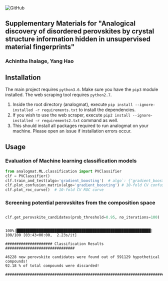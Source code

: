 <img alt="GitHub" src="https://img.shields.io/github/license/ihalage/analogmat">

## Supplementary Materials for "Analogical discovery of disordered perovskites by crystal structure information hidden in unsupervised material fingerprints"

### Achintha Ihalage, Yang Hao

## Installation

The main project requires `python3.6`. Make sure you have the `pip3` module installed. The web scraping tool requires `python2.7`.

1. Inside the root directory (analogmat), execute `pip install --ignore-installed -r requirements.txt` to install the dependencies.
2. If you wish to use the web scraper, execute  `pip2 install --ignore-installed -r requirements2.txt` command as well.
3. This should install all packages required to run analogmat on your machine. Please open an issue if installation errors occur.

## Usage 

### Evaluation of Machine learning classification models



```python
from analogmat.ML.classification import PVClassifier
clf = PVClassifier()
clf.train_and_test(algo='gradient_boosting')  # algo`: {‘gradient_boosting’, ‘random_forest’, ‘decision_tree’, '`svm`}, default=’gradient_boosting’
clf.plot_confusion_matrix(algo='gradient_boosting') # 10-fold CV confusion matrix
clf.plot_roc_curve()  # 10-fold CV ROC curve


```

### Screening potential perovskites from the composition space

```python

clf.get_perovskite_candidates(prob_threshold=0.95, no_iterations=100)
```

```

100%|████████████████████████████████████████████████████████████| 100/100 [03:43<00:00,  2.23s/it]
 
##################### Classification Results ###############################

46228 new perovskite candidates were found out of 591129 hypothetical compounds!
92.18 % of total compounds were discarded!

############################################################################


```


